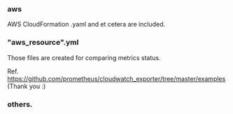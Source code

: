 ### aws
AWS CloudFormation .yaml and et cetera are included.

### "aws_resource".yml
Those files are created for comparing metrics status.

Ref. https://github.com/prometheus/cloudwatch_exporter/tree/master/examples (Thank you :)

### others.
